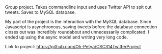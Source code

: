 Group project. Takes commandline input and uses Twitter API to spit out tweets. Saves to MySQL database.

My part of the project is the interaction with the MySQL database. Since Javascript is asynchronous, saving tweets before the database connection closes out was incredibly roundabout and unnecessarily complicated. I ended up using the async model and writing very long code.

Link to project: https://github.com/Oh-Petya/CSC314TwitterProject
